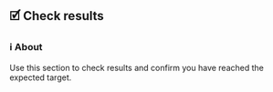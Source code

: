 ## 🗹 Check results

### ℹ️ About

Use this section to check results and confirm you have reached the expected target.
